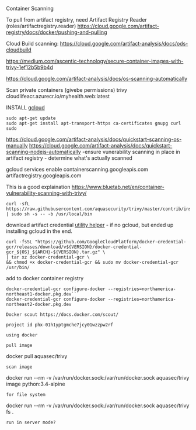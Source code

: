 Container Scanning 

To pull from artifact registry, need Artifact Registry Reader (roles/artifactregistry.reader)
https://cloud.google.com/artifact-registry/docs/docker/pushing-and-pulling


Cloud Build scanning: 
https://cloud.google.com/artifact-analysis/docs/ods-cloudbuild

https://medium.com/ascentic-technology/secure-container-images-with-trivy-1ef12b5b9b4d


https://cloud.google.com/artifact-analysis/docs/os-scanning-automatically



Scan private containers (givebe permissions)
trivy cloudlifeacr.azurecr.io/myhealth.web:latest

INSTALL [gcloud](https://cloud.google.com/sdk/docs/install)
```
sudo apt-get update
sudo apt-get install apt-transport-https ca-certificates gnupg curl sudo
```

<!-- git ops


install: (https://aquasecurity.github.io/trivy/v0.18.3/installation/)
```
wget https://github.com/aquasecurity/trivy/releases/download/v0.18.3/trivy_0.18.3_Linux-64bit.deb
sudo dpkg -i trivy_0.18.3_Linux-64bit.deb
``` -->
https://cloud.google.com/artifact-analysis/docs/quickstart-scanning-os-manually
https://cloud.google.com/artifact-analysis/docs/quickstart-scanning-nodejs-automatically -ensure vunerability scanning in place in artifact registry - determine what's actually scanned

gcloud services enable containerscanning.googleapis.com  artifactregistry.googleapis.com

This is a good explaination
https://www.bluetab.net/en/container-vulnerability-scanning-with-trivy/
```
curl -sfL https://raw.githubusercontent.com/aquasecurity/trivy/master/contrib/install.sh | sudo sh -s -- -b /usr/local/bin 
```
download artifact credential [utility helper](https://cloud.google.com/artifact-registry/docs/docker/authentication#standalone-helper) - if no gcloud, but ended up installing gcloud in the end.
```
curl -fsSL "https://github.com/GoogleCloudPlatform/docker-credential-gcr/releases/download/v${VERSION}/docker-credential-gcr_${OS}_${ARCH}-${VERSION}.tar.gz" \
| tar xz docker-credential-gcr \
&& chmod +x docker-credential-gcr && sudo mv docker-credential-gcr /usr/bin/
```
add to docker container registry
```
docker-credential-gcr configure-docker --registries=northamerica-northeast1-docker.pkg.dev```
docker-credential-gcr configure-docker --registries=northamerica-northeast2-docker.pkg.dev

Docker scout https://docs.docker.com/scout/

project id phx-01h1yptgmche7jcy01wzzpw2rf

using docker 

pull image 
```
docker pull aquasec/trivy
```
scan image
```
docker run --rm -v /var/run/docker.sock:/var/run/docker.sock aquasec/trivy image python:3.4-alpine
```
for file system 
```
docker run --rm -v /var/run/docker.sock:/var/run/docker.sock aquasec/trivy fs .
```
run in server mode?